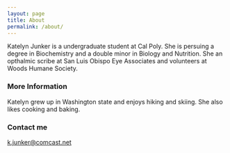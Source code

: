 ```yaml
---
layout: page
title: About
permalink: /about/
---
```


Katelyn Junker is a undergraduate student at Cal Poly. She is persuing a degree in Biochemistry and a double minor in Biology and Nutrition. She an opthalmic scribe at San Luis Obispo Eye Associates and volunteers at Woods Humane Society.

### More Information
Katelyn grew up in Washington state and enjoys hiking and skiing. She also likes cooking and baking.

### Contact me

[k.junker@comcast.net](mailto:armcdona@calpoly.edu)
